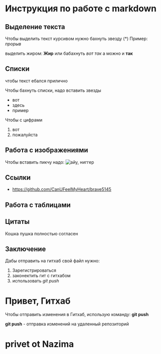 # Инструкция по работе с markdown

## Выделение текста

Чтобы выделить текст курсивом нужно бахнуть звезду (*) Пример: *прорыв*

выделить жиром: **Жир**
 или бабахнуть _вот так_
 а можно и __так__

## Списки
чтобы текст ебался прилично

Чтобы бахнуть списки, надо вставить звезды
 * вот
 * здесь
 * пример

Чтобы с цифрами
1. вот
2. пожалуйста



## Работа с изображениями

Чтобы вставить пикчу надо:
![айу, ниггер](picha.jpg)

## Ссылки

 * https://github.com/CanUFeelMyHeart/brave5145 

## Работа с таблицами

## Цитаты

Кошка пушка
полностью согласен

## Заключение

Дабы отправить на гитхаб свой файл нужно:
1. Зарегистрироваться
2. законектить гит с гитхабом
3.  использовать *git push*


# Привет, Гитхаб

Чтобы отправить изменения в Гитхаб, использую команду: **git push** 


**git push** - отправка изменений на удаленный репозиторий 
#  privet ot Nazima